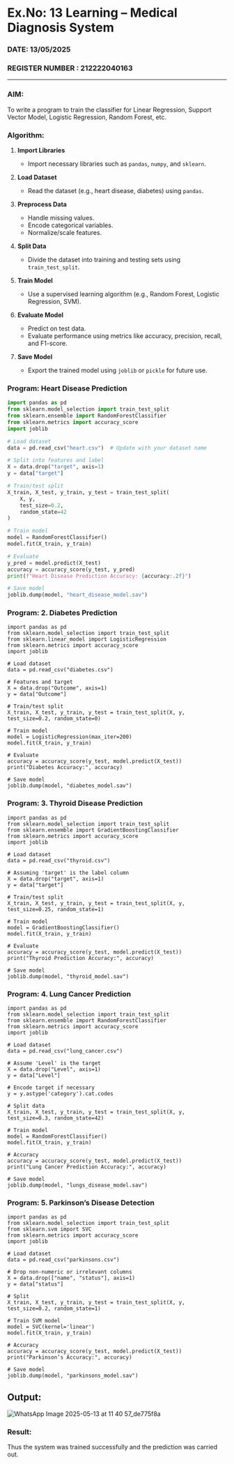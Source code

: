 # Ex.No: 13 Learning – Medical Diagnosis System  
### DATE: 13/05/2025                                                                        
### REGISTER NUMBER : 212222040163
---
### AIM: 
To write a program to train the classifier for Linear Regression, Support Vector Model, Logistic Regression, Random Forest, etc.

###  Algorithm:

1. **Import Libraries**  
   - Import necessary libraries such as `pandas`, `numpy`, and `sklearn`.

2. **Load Dataset**  
   - Read the dataset (e.g., heart disease, diabetes) using `pandas`.

3. **Preprocess Data**  
   - Handle missing values.  
   - Encode categorical variables.  
   - Normalize/scale features.  

4. **Split Data**  
   - Divide the dataset into training and testing sets using `train_test_split`.  

5. **Train Model**  
   - Use a supervised learning algorithm (e.g., Random Forest, Logistic Regression, SVM).  

6. **Evaluate Model**  
   - Predict on test data.  
   - Evaluate performance using metrics like accuracy, precision, recall, and F1-score.  

7. **Save Model**  
   - Export the trained model using `joblib` or `pickle` for future use.  

### Program: Heart Disease Prediction

```python
import pandas as pd
from sklearn.model_selection import train_test_split
from sklearn.ensemble import RandomForestClassifier
from sklearn.metrics import accuracy_score
import joblib

# Load dataset
data = pd.read_csv("heart.csv")  # Update with your dataset name

# Split into features and label
X = data.drop("target", axis=1)
y = data["target"]

# Train/test split
X_train, X_test, y_train, y_test = train_test_split(
    X, y, 
    test_size=0.2, 
    random_state=42
)

# Train model
model = RandomForestClassifier()
model.fit(X_train, y_train)

# Evaluate
y_pred = model.predict(X_test)
accuracy = accuracy_score(y_test, y_pred)
print(f"Heart Disease Prediction Accuracy: {accuracy:.2f}")

# Save model
joblib.dump(model, "heart_disease_model.sav")
```


### Program: 2. Diabetes Prediction
```
import pandas as pd
from sklearn.model_selection import train_test_split
from sklearn.linear_model import LogisticRegression
from sklearn.metrics import accuracy_score
import joblib

# Load dataset
data = pd.read_csv("diabetes.csv")

# Features and target
X = data.drop("Outcome", axis=1)
y = data["Outcome"]

# Train/test split
X_train, X_test, y_train, y_test = train_test_split(X, y, test_size=0.2, random_state=0)

# Train model
model = LogisticRegression(max_iter=200)
model.fit(X_train, y_train)

# Evaluate
accuracy = accuracy_score(y_test, model.predict(X_test))
print("Diabetes Accuracy:", accuracy)

# Save model
joblib.dump(model, "diabetes_model.sav")
```


### Program: 3. Thyroid Disease Prediction
```
import pandas as pd
from sklearn.model_selection import train_test_split
from sklearn.ensemble import GradientBoostingClassifier
from sklearn.metrics import accuracy_score
import joblib

# Load dataset
data = pd.read_csv("thyroid.csv")

# Assuming 'target' is the label column
X = data.drop("target", axis=1)
y = data["target"]

# Train/test split
X_train, X_test, y_train, y_test = train_test_split(X, y, test_size=0.25, random_state=1)

# Train model
model = GradientBoostingClassifier()
model.fit(X_train, y_train)

# Evaluate
accuracy = accuracy_score(y_test, model.predict(X_test))
print("Thyroid Prediction Accuracy:", accuracy)

# Save model
joblib.dump(model, "thyroid_model.sav")
```

### Program: 4. Lung Cancer Prediction
```
import pandas as pd
from sklearn.model_selection import train_test_split
from sklearn.ensemble import RandomForestClassifier
from sklearn.metrics import accuracy_score
import joblib

# Load dataset
data = pd.read_csv("lung_cancer.csv")

# Assume 'Level' is the target
X = data.drop("Level", axis=1)
y = data["Level"]

# Encode target if necessary
y = y.astype('category').cat.codes

# Split data
X_train, X_test, y_train, y_test = train_test_split(X, y, test_size=0.3, random_state=42)

# Train model
model = RandomForestClassifier()
model.fit(X_train, y_train)

# Accuracy
accuracy = accuracy_score(y_test, model.predict(X_test))
print("Lung Cancer Prediction Accuracy:", accuracy)

# Save model
joblib.dump(model, "lungs_disease_model.sav")
```


### Program: 5. Parkinson’s Disease Detection
```
import pandas as pd
from sklearn.model_selection import train_test_split
from sklearn.svm import SVC
from sklearn.metrics import accuracy_score
import joblib

# Load dataset
data = pd.read_csv("parkinsons.csv")

# Drop non-numeric or irrelevant columns
X = data.drop(["name", "status"], axis=1)
y = data["status"]

# Split
X_train, X_test, y_train, y_test = train_test_split(X, y, test_size=0.2, random_state=1)

# Train SVM model
model = SVC(kernel='linear')
model.fit(X_train, y_train)

# Accuracy
accuracy = accuracy_score(y_test, model.predict(X_test))
print("Parkinson’s Accuracy:", accuracy)

# Save model
joblib.dump(model, "parkinsons_model.sav")
```



## Output:
![WhatsApp Image 2025-05-13 at 11 40 57_de775f8a](https://github.com/user-attachments/assets/a2bc5042-9db9-48c2-b02f-09126a8e4615)


### Result:
Thus the system was trained successfully and the prediction was carried out.
